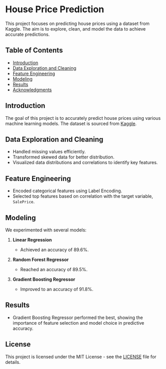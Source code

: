 # House Price Prediction

This project focuses on predicting house prices using a dataset from Kaggle. The aim is to explore, clean, and model the data to achieve accurate predictions.

## Table of Contents

- [Introduction](#introduction)
- [Data Exploration and Cleaning](#data-exploration-and-cleaning)
- [Feature Engineering](#feature-engineering)
- [Modeling](#modeling)
- [Results](#results)
- [Acknowledgments](#acknowledgments)

## Introduction

The goal of this project is to accurately predict house prices using various machine learning models. The dataset is sourced from [Kaggle](https://www.kaggle.com/c/house-prices-advanced-regression-techniques).

## Data Exploration and Cleaning

- Handled missing values efficiently.
- Transformed skewed data for better distribution.
- Visualized data distributions and correlations to identify key features.

## Feature Engineering

- Encoded categorical features using Label Encoding.
- Selected top features based on correlation with the target variable, `SalePrice`.

## Modeling

We experimented with several models:

1. **Linear Regression**
   - Achieved an accuracy of 89.6%.

2. **Random Forest Regressor**
   - Reached an accuracy of 89.5%.

3. **Gradient Boosting Regressor**
   - Improved to an accuracy of 91.8%.

## Results

- Gradient Boosting Regressor performed the best, showing the importance of feature selection and model choice in predictive accuracy.

## License

This project is licensed under the MIT License - see the [LICENSE](LICENSE) file for details.
